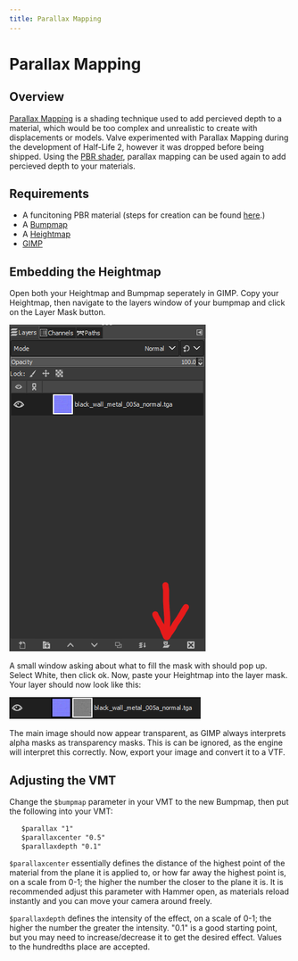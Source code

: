```yaml
---
title: Parallax Mapping
---
```

# Parallax Mapping
## Overview
[Parallax Mapping](https://learnopengl.com/Advanced-Lighting/Parallax-Mapping) is a shading technique used to add percieved depth to a material, which would be too complex and unrealistic to create with displacements or models. Valve experimented with Parallax Mapping during the development of Half-Life 2, however it was dropped before being shipped. Using the [PBR shader](/shared/reference/materials/pbrshader), parallax mapping can be used again to add percieved depth to your materials.
## Requirements
* A funcitoning PBR material (steps for creation can be found [here](/shared/reference/materials/materialcreation).)
* A [Bumpmap](https://developer.valvesoftware.com/wiki/Bump_map)
* A [Heightmap](https://developer.valvesoftware.com/wiki/Heightmap)
* [GIMP](https://www.gimp.org/)
## Embedding the Heightmap
Open both your Heightmap and Bumpmap seperately in GIMP. Copy your Heightmap, then navigate to the layers window of your bumpmap and click on the Layer Mask button.

![Click on the hand holding a mask](/assets/PBR_images/Layermaskbutton.png)

A small window asking about what to fill the mask with should pop up. Select White, then click ok. Now, paste your Heightmap into the layer mask. Your layer should now look like this:
 
![The Heightmap is in a seperate box next to the bumpmap](/assets/PBR_images/Layersfinal.png)

The main image should now appear transparent, as GIMP always interprets alpha masks as transparency masks. This is can be ignored, as the engine will interpret this correctly. Now, export your image and convert it to a VTF. 
## Adjusting the VMT
Change the `$bumpmap` parameter in your VMT to the new Bumpmap, then put the following into your VMT:
```
   $parallax "1"
   $parallaxcenter "0.5"
   $parallaxdepth "0.1"
```
`$parallaxcenter` essentially defines the distance of the highest point of the material from the plane it is applied to, or how far away the highest point is, on a scale from 0-1; the higher the number the closer to the plane it is. It is recommended adjust this parameter with Hammer open, as materials reload instantly and you can move your camera around freely. 

`$parallaxdepth` defines the intensity of the effect, on a scale of 0-1; the higher the number the greater the intensity. "0.1" is a good starting point, but you may need to increase/decrease it to get the desired effect. Values to the hundredths place are accepted.